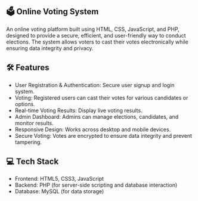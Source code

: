 ## 🗳️ Online Voting System

An online voting platform built using HTML, CSS, JavaScript, and PHP, designed to provide a secure, efficient, and user-friendly way to conduct elections. The system allows voters to cast their votes electronically while ensuring data integrity and privacy.


## 🛠️ Features
* User Registration & Authentication: Secure user signup and login system.
* Voting: Registered users can cast their votes for various candidates or options.
* Real-time Voting Results: Display live voting results.
* Admin Dashboard: Admins can manage elections, candidates, and monitor results.
* Responsive Design: Works across desktop and mobile devices.
* Secure Voting: Votes are encrypted to ensure data integrity and prevent tampering.


## 💻 Tech Stack
* Frontend: HTML5, CSS3, JavaScript 
* Backend: PHP (for server-side scripting and database interaction)
* Database: MySQL (for data storage)
